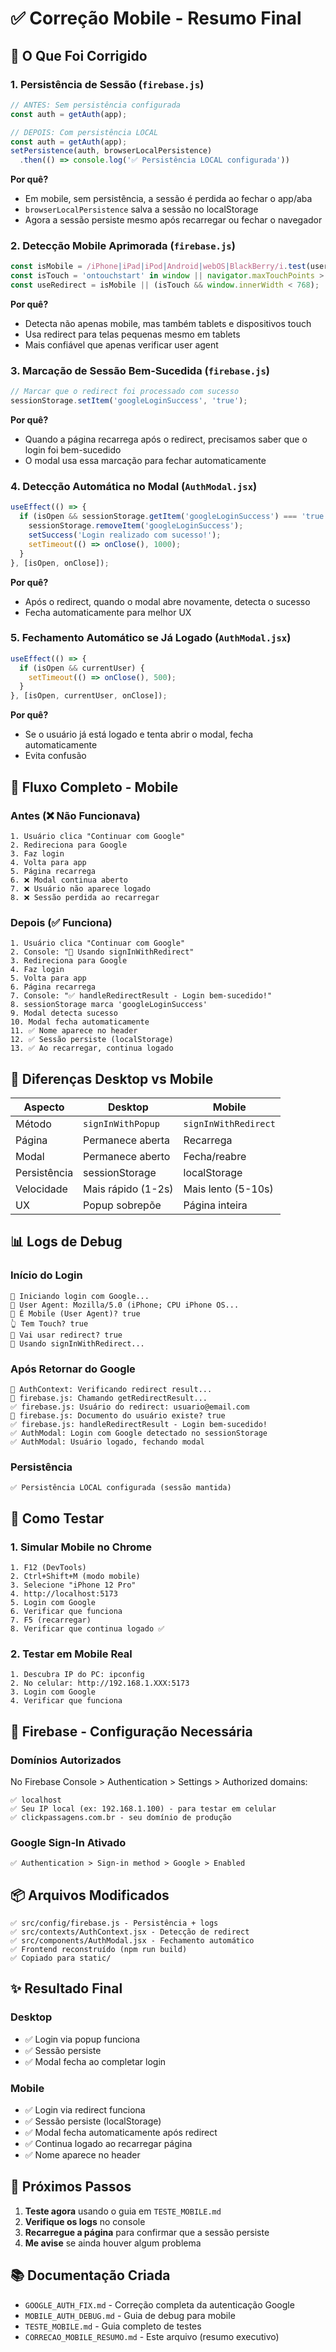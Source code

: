 # ✅ Correção Mobile - Resumo Final

## 🔧 O Que Foi Corrigido

### 1. **Persistência de Sessão** (`firebase.js`)
```javascript
// ANTES: Sem persistência configurada
const auth = getAuth(app);

// DEPOIS: Com persistência LOCAL
const auth = getAuth(app);
setPersistence(auth, browserLocalPersistence)
  .then(() => console.log('✅ Persistência LOCAL configurada'))
```

**Por quê?** 
- Em mobile, sem persistência, a sessão é perdida ao fechar o app/aba
- `browserLocalPersistence` salva a sessão no localStorage
- Agora a sessão persiste mesmo após recarregar ou fechar o navegador

### 2. **Detecção Mobile Aprimorada** (`firebase.js`)
```javascript
const isMobile = /iPhone|iPad|iPod|Android|webOS|BlackBerry/i.test(userAgent);
const isTouch = 'ontouchstart' in window || navigator.maxTouchPoints > 0;
const useRedirect = isMobile || (isTouch && window.innerWidth < 768);
```

**Por quê?**
- Detecta não apenas mobile, mas também tablets e dispositivos touch
- Usa redirect para telas pequenas mesmo em tablets
- Mais confiável que apenas verificar user agent

### 3. **Marcação de Sessão Bem-Sucedida** (`firebase.js`)
```javascript
// Marcar que o redirect foi processado com sucesso
sessionStorage.setItem('googleLoginSuccess', 'true');
```

**Por quê?**
- Quando a página recarrega após o redirect, precisamos saber que o login foi bem-sucedido
- O modal usa essa marcação para fechar automaticamente

### 4. **Detecção Automática no Modal** (`AuthModal.jsx`)
```javascript
useEffect(() => {
  if (isOpen && sessionStorage.getItem('googleLoginSuccess') === 'true') {
    sessionStorage.removeItem('googleLoginSuccess');
    setSuccess('Login realizado com sucesso!');
    setTimeout(() => onClose(), 1000);
  }
}, [isOpen, onClose]);
```

**Por quê?**
- Após o redirect, quando o modal abre novamente, detecta o sucesso
- Fecha automaticamente para melhor UX

### 5. **Fechamento Automático se Já Logado** (`AuthModal.jsx`)
```javascript
useEffect(() => {
  if (isOpen && currentUser) {
    setTimeout(() => onClose(), 500);
  }
}, [isOpen, currentUser, onClose]);
```

**Por quê?**
- Se o usuário já está logado e tenta abrir o modal, fecha automaticamente
- Evita confusão

## 📱 Fluxo Completo - Mobile

### Antes (❌ Não Funcionava)
```
1. Usuário clica "Continuar com Google"
2. Redireciona para Google
3. Faz login
4. Volta para app
5. Página recarrega
6. ❌ Modal continua aberto
7. ❌ Usuário não aparece logado
8. ❌ Sessão perdida ao recarregar
```

### Depois (✅ Funciona)
```
1. Usuário clica "Continuar com Google"
2. Console: "🔄 Usando signInWithRedirect"
3. Redireciona para Google
4. Faz login
5. Volta para app
6. Página recarrega
7. Console: "✅ handleRedirectResult - Login bem-sucedido!"
8. sessionStorage marca 'googleLoginSuccess'
9. Modal detecta sucesso
10. Modal fecha automaticamente
11. ✅ Nome aparece no header
12. ✅ Sessão persiste (localStorage)
13. ✅ Ao recarregar, continua logado
```

## 🎯 Diferenças Desktop vs Mobile

| Aspecto | Desktop | Mobile |
|---------|---------|--------|
| Método | `signInWithPopup` | `signInWithRedirect` |
| Página | Permanece aberta | Recarrega |
| Modal | Permanece aberto | Fecha/reabre |
| Persistência | sessionStorage | localStorage |
| Velocidade | Mais rápido (1-2s) | Mais lento (5-10s) |
| UX | Popup sobrepõe | Página inteira |

## 📊 Logs de Debug

### Início do Login
```
🔵 Iniciando login com Google...
🔵 User Agent: Mozilla/5.0 (iPhone; CPU iPhone OS...
📱 É Mobile (User Agent)? true
👆 Tem Touch? true
🔀 Vai usar redirect? true
🔄 Usando signInWithRedirect...
```

### Após Retornar do Google
```
🔄 AuthContext: Verificando redirect result...
🔄 firebase.js: Chamando getRedirectResult...
✅ firebase.js: Usuário do redirect: usuario@email.com
📄 firebase.js: Documento do usuário existe? true
✅ firebase.js: handleRedirectResult - Login bem-sucedido!
✅ AuthModal: Login com Google detectado no sessionStorage
✅ AuthModal: Usuário logado, fechando modal
```

### Persistência
```
✅ Persistência LOCAL configurada (sessão mantida)
```

## 🧪 Como Testar

### 1. Simular Mobile no Chrome
```
1. F12 (DevTools)
2. Ctrl+Shift+M (modo mobile)
3. Selecione "iPhone 12 Pro"
4. http://localhost:5173
5. Login com Google
6. Verificar que funciona
7. F5 (recarregar)
8. Verificar que continua logado ✅
```

### 2. Testar em Mobile Real
```
1. Descubra IP do PC: ipconfig
2. No celular: http://192.168.1.XXX:5173
3. Login com Google
4. Verificar que funciona
```

## 🔐 Firebase - Configuração Necessária

### Domínios Autorizados
No Firebase Console > Authentication > Settings > Authorized domains:

```
✅ localhost
✅ Seu IP local (ex: 192.168.1.100) - para testar em celular
✅ clickpassagens.com.br - seu domínio de produção
```

### Google Sign-In Ativado
```
✅ Authentication > Sign-in method > Google > Enabled
```

## 📦 Arquivos Modificados

```
✅ src/config/firebase.js - Persistência + logs
✅ src/contexts/AuthContext.jsx - Detecção de redirect
✅ src/components/AuthModal.jsx - Fechamento automático
✅ Frontend reconstruído (npm run build)
✅ Copiado para static/
```

## ✨ Resultado Final

### Desktop
- ✅ Login via popup funciona
- ✅ Sessão persiste
- ✅ Modal fecha ao completar login

### Mobile
- ✅ Login via redirect funciona
- ✅ Sessão persiste (localStorage)
- ✅ Modal fecha automaticamente após redirect
- ✅ Continua logado ao recarregar página
- ✅ Nome aparece no header

## 🚀 Próximos Passos

1. **Teste agora** usando o guia em `TESTE_MOBILE.md`
2. **Verifique os logs** no console
3. **Recarregue a página** para confirmar que a sessão persiste
4. **Me avise** se ainda houver algum problema

## 📚 Documentação Criada

- `GOOGLE_AUTH_FIX.md` - Correção completa da autenticação Google
- `MOBILE_AUTH_DEBUG.md` - Guia de debug para mobile
- `TESTE_MOBILE.md` - Guia completo de testes
- `CORRECAO_MOBILE_RESUMO.md` - Este arquivo (resumo executivo)
